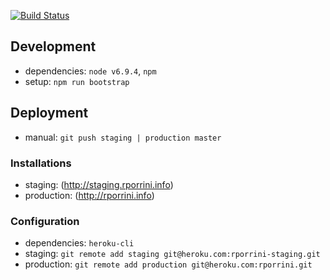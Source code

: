 [![Build Status](https://travis-ci.org/rporrini/rporrini.info.svg?branch=master)](https://travis-ci.org/rporrini/rporrini.info)

## Development

- dependencies: `node v6.9.4`, `npm`
- setup: `npm run bootstrap`

## Deployment

- manual: `git push staging | production master`

### Installations

- staging: (http://staging.rporrini.info)
- production: (http://rporrini.info)

### Configuration

- dependencies: `heroku-cli`
- staging: `git remote add staging git@heroku.com:rporrini-staging.git`
- production: `git remote add production git@heroku.com:rporrini.git`
